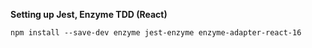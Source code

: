 
**Setting up Jest, Enzyme TDD (React)**

``npm install --save-dev enzyme jest-enzyme enzyme-adapter-react-16``
